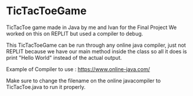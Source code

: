 # TicTacToeGame
TicTacToe game made in Java by me and Ivan for the Final Project 
We worked on this on REPLIT but used a compiler to debug.

This TicTacToeGame can be run through any online java compiler, just not REPLIT because we have our main method inside the class so all it does is print "Hello World" instead of the actual output.

Example of Compiler to use :
https://www.online-java.com/

Make sure to change the filename on the online javacompiler to TicTacToe.java to run it properly. 
